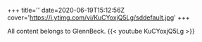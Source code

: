 +++
title=''
date=2020-06-19T15:12:56Z
cover='https://i.ytimg.com/vi/KuCYoxjQ5Lg/sddefault.jpg'
+++

All content belongs to GlennBeck.
{{< youtube KuCYoxjQ5Lg >}}
